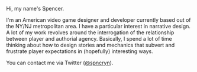 Hi, my name's Spencer. 

I'm an American video game designer and developer currently based out of the NY/NJ metropolitan area. I have a particular interest in narrative design. A lot of my work revolves around the interrogation of the relationship between player and authorial agency. Basically, I spend a lot of time thinking about how to design stories and mechanics that subvert and frustrate player expectations in (hopefully) interesting ways.


You can contact me via Twitter ([@spncryn](https://twitter.com/spncryn)).
